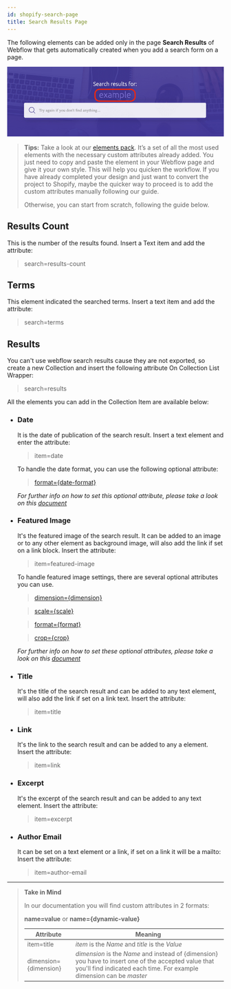 ```yaml
---
id: shopify-search-page
title: Search Results Page
---
```


The following elements can be added only in the page **Search Results** of Webflow that gets automatically created when you add a search form on a page.

![](assets/shopify-search-results.png)

> **Tips:**
> Take a look at our [elements pack](https://preview.webflow.com/preview/webflow-to-shopify-elements?utm_medium=preview_link&utm_source=designer&utm_content=webflow-to-shopify-elements&preview=71280fc62c37d44b2222bbe7b9a3e953&mode=preview). It’s a set of all the most used elements with the necessary custom attributes already added. You just need to copy and paste the element in your Webflow page and give it your own style. This will help you quicken the workflow. If you have already completed your design and just want to convert the project to Shopify, maybe the quicker way to proceed is to add the custom attributes manually following our guide.
>
> Otherwise, you can start from scratch, following the guide below.

## Results Count
This is the number of the results found. Insert a Text item and add the attribute:

> search=results-count

## Terms
This element indicated the searched terms. Insert a text item and add the attribute:

> search=terms

## Results
You can't use webflow search results cause they are not exported, so create a new Collection and insert the following attribute On Collection List Wrapper:

> search=results

All the elements you can add in the Collection Item are available below:

- ### Date
    It is the date of publication of the search result. Insert a text element and enter the attribute:

    > item=date

    To handle the date format, you can use the following optional attribute:

    > [format={date-format}](shopify-optional-filters#date-format)

    *For further info on how to set this optional attribute, please take a look on this [document](shopify-optional-filters)*

- ### Featured Image
    It's the featured image of the search result. It can be added to an image or to any other element as background image, will also add the link if set on a link block.
    Insert the attribute:

    > item=featured-image

    To handle featured image settings, there are several optional attributes you can use.

    > [dimension={dimension}](shopify-optional-filters#dimension)

    > [scale={scale}](shopify-optional-filters#scale)

    > [format={format}](shopify-optional-filters#format)

    > [crop={crop}](shopify-optional-filters#crop)

    *For further info on how to set these optional attributes, please take a look on this [document](shopify-optional-filters)*

- ### Title
    It's the title of the search result and can be added to any text element, will also add the link if set on a link text.
    Insert the attribute:

    > item=title

- ### Link
    It's the link to the search result and can be added to any a element.
    Insert the attribute:

    > item=link

- ### Excerpt
    It's the excerpt of the search result and can be added to any text element.
    Insert the attribute:

    > item=excerpt

- ### Author Email
    It can be set on a text element or a link, if set on a link it will be a mailto:
    Insert the attribute:

    > item=author-email





---------
> **Take in Mind**
>
> In our documentation you will find custom attributes in 2 formats:
>
> **name=value** or **name={dynamic-value}**
>
>
> **Attribute**             | **Meaning** | 
> -------------             | --------------- |
> | item=title              | *item* is the *Name* and *title* is the *Value* |
> | dimension={dimension}   | *dimension* is the *Name* and instead of {dimension} you have to insert one of the accepted value that you'll find indicated each time. For example dimension can be *master*|